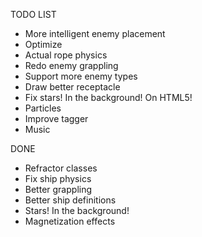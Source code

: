 TODO LIST
- More intelligent enemy placement
- Optimize
- Actual rope physics
- Redo enemy grappling
- Support more enemy types
- Draw better receptacle
- Fix stars! In the background! On HTML5!
- Particles
- Improve tagger
- Music

DONE
+ Refractor classes
+ Fix ship physics
+ Better grappling
+ Better ship definitions
+ Stars! In the background!
+ Magnetization effects
